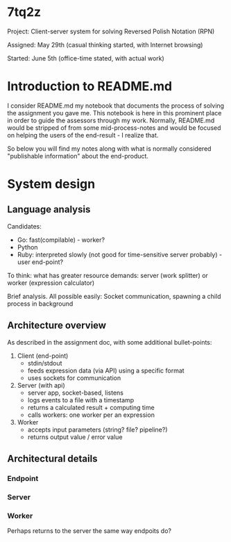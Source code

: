 # 7tq2z

Project: Client-server system for solving Reversed Polish Notation (RPN)

Assigned: May 29th (casual thinking started, with Internet browsing)

Started: June 5th (office-time stated, with actual work)

# Introduction to README.md

I consider README.md my notebook that documents the process of solving the assignment you gave me.  This notebook is here in this prominent place in order to guide the assessors through my work.  Normally, README.md would be stripped of from some mid-process-notes and would be focused on helping the users of the end-result - I realize that.

So below you will find my notes along with what is normally considered "publishable information" about the end-product.

# System design

## Language analysis

Candidates:
* Go: fast(compilable) - worker?
* Python
* Ruby: interpreted slowly (not good for time-sensitive server probably) - user end-point?

To think: what has greater resource demands: server (work splitter) or worker (expression calculator)

Brief analysis. All possible easily: Socket communication, spawning a child process in background

## Architecture overview

As described in the assignment doc, with some additional bullet-points:
1. Client (end-point)
   * stdin/stdout
   * feeds expression data (via API) using a specific format
   * uses sockets for communication
2. Server (with api)
   * server app, socket-based, listens
   * logs events to a file with a timestamp
   * returns a calculated result + computing time
   * calls workers: one worker per an expression
3. Worker
   * accepts input parameters (string? file? pipeline?)
   * returns output value / error value

## Architectural details

### Endpoint

### Server

### Worker

Perhaps returns to the server the same way endpoits do?

